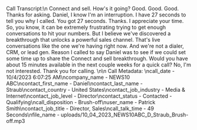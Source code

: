 Call Transcript:\n Connect and sell. How's it going? Good. Good. Good. Thanks for asking. Daniel, I know I'm an interruption. I have 27 seconds to tell you why I called. You got 27 seconds. Thanks. I appreciate your time. So, you know, it can be extremely frustrating trying to get enough conversations to hit your numbers. But I believe we've discovered a breakthrough that unlocks a powerful sales channel. That's live conversations like the one we're having right now. And we're not a dialer, CRM, or lead gen. Reason I called to say Daniel was to see if we could set some time up to share the Connect and sell breakthrough. Would you have about 15 minutes available in the next couple weeks for a quick call? No, I'm not interested. Thank you for calling. \n\n Call Metadata: \ncall_date - 10/4/2023 6:07:25 AM\ncompany_name - NEWS10 ABC\ncontact_first_name - Daniel\ncontact_last_name - Straub\ncontact_country - United States\ncontact_job_industry - Media & Internet\ncontact_job_level - Director\ncontact_status - Contacted - Qualifying\ncall_disposition - Brush-off\nuser_name - Patrick Smith\ncontact_job_title - Director, Sales\ncall_talk_time - 49 Seconds\nfile_name - uploads/10_04_2023_NEWS10ABC_D_Straub_Brush-off.mp3
